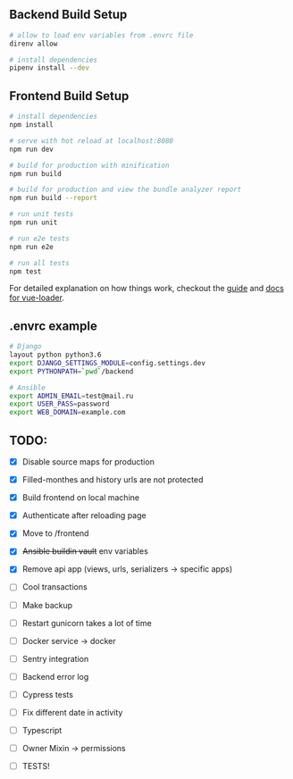 ## Backend Build Setup

``` bash
# allow to load env variables from .envrc file
direnv allow

# install dependencies
pipenv install --dev
```

## Frontend Build Setup

``` bash
# install dependencies
npm install

# serve with hot reload at localhost:8080
npm run dev

# build for production with minification
npm run build

# build for production and view the bundle analyzer report
npm run build --report

# run unit tests
npm run unit

# run e2e tests
npm run e2e

# run all tests
npm test
```

For detailed explanation on how things work, checkout the [guide](http://vuejs-templates.github.io/webpack/) and [docs for vue-loader](http://vuejs.github.io/vue-loader).

## .envrc example
```bash
# Django
layout python python3.6
export DJANGO_SETTINGS_MODULE=config.settings.dev
export PYTHONPATH=`pwd`/backend

# Ansible
export ADMIN_EMAIL=test@mail.ru
export USER_PASS=password
export WEB_DOMAIN=example.com
```

## TODO:
- [X] Disable source maps for production
- [X] Filled-monthes and history urls are not protected
- [X] Build frontend on local machine
- [X] Authenticate after reloading page
- [X] Move to /frontend
- [X] ~~Ansible buildin vault~~ env variables
- [X] Remove api app (views, urls, serializers -> specific apps)
- [ ] Cool transactions
- [ ] Make backup
- [ ] Restart gunicorn takes a lot of time
- [ ] Docker service -> docker
- [ ] Sentry integration
- [ ] Backend error log
- [ ] Cypress tests
- [ ] Fix different date in activity
- [ ] Typescript
- [ ] Owner Mixin -> permissions
- [ ] TESTS!

